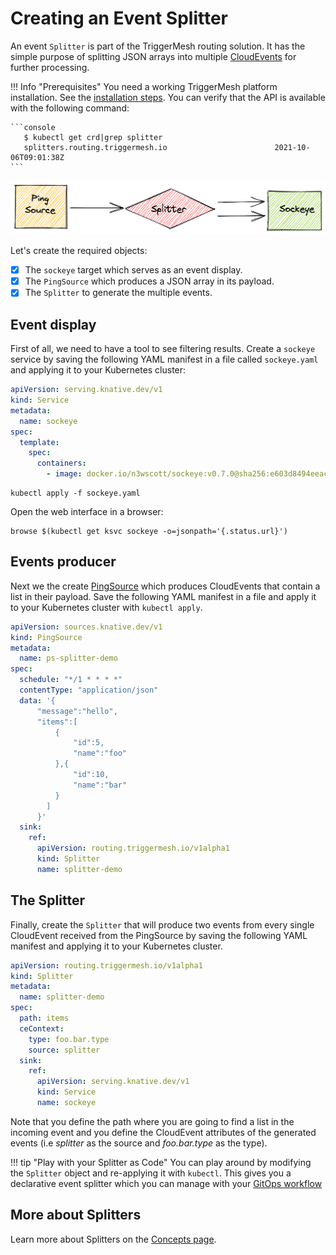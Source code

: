 # Creating an Event Splitter

An event `Splitter` is part of the TriggerMesh routing solution. It has the simple purpose of splitting JSON arrays into multiple [CloudEvents](https://cloudevents.io/) for further processing.

!!! Info "Prerequisites"
    You need a working TriggerMesh platform installation. See the [installation steps](installation.md). You can verify that the API is available with the following command:

    ```console
       $ kubectl get crd|grep splitter
       splitters.routing.triggermesh.io                        2021-10-06T09:01:38Z
    ```

![](../assets/images/splitter.png)

Let's create the required objects:

- [x] The `sockeye` target which serves as an event display.
- [x] The `PingSource` which produces a JSON array in its payload.
- [x] The `Splitter` to generate the multiple events.

## Event display

First of all, we need to have a tool to see filtering results. Create a `sockeye`
service by saving the following YAML manifest in a file called `sockeye.yaml` and applying it to your Kubernetes cluster:

```yaml
apiVersion: serving.knative.dev/v1
kind: Service
metadata:
  name: sockeye
spec:
  template:
    spec:
      containers:
        - image: docker.io/n3wscott/sockeye:v0.7.0@sha256:e603d8494eeacce966e57f8f508e4c4f6bebc71d095e3f5a0a1abaf42c5f0e48
```

```
kubectl apply -f sockeye.yaml
```

Open the web interface in a browser:

```shell
browse $(kubectl get ksvc sockeye -o=jsonpath='{.status.url}')
```

## Events producer

Next we the create
[PingSource](https://knative.dev/docs/developer/eventing/sources/ping-source) which produces CloudEvents that contain a list in their payload. Save the following YAML manifest in a file and apply it to your Kubernetes cluster with `kubectl apply`.

```yaml
apiVersion: sources.knative.dev/v1
kind: PingSource
metadata:
  name: ps-splitter-demo
spec:
  schedule: "*/1 * * * *"
  contentType: "application/json"
  data: '{
      "message":"hello",
      "items":[
          {
              "id":5,
              "name":"foo"
          },{
              "id":10,
              "name":"bar"
          }
        ]
      }'
  sink:
    ref:
      apiVersion: routing.triggermesh.io/v1alpha1
      kind: Splitter
      name: splitter-demo
```

## The Splitter

Finally, create the `Splitter` that will produce two events from every single CloudEvent received from the PingSource by saving the following YAML manifest and applying it to your Kubernetes cluster.

```yaml
apiVersion: routing.triggermesh.io/v1alpha1
kind: Splitter
metadata:
  name: splitter-demo
spec:
  path: items
  ceContext:
    type: foo.bar.type
    source: splitter
  sink:
    ref:
      apiVersion: serving.knative.dev/v1
      kind: Service
      name: sockeye
```

Note that you define the path where you are going to find a list in the incoming event and you define the CloudEvent attributes of the generated events (i.e _splitter_ as the source and _foo.bar.type_ as the type).

!!! tip "Play with your Splitter as Code"
    You can play around by modifying the `Splitter` object and re-applying it with `kubectl`. This gives you a declarative event splitter which you can manage with your [GitOps workflow](https://www.weave.works/technologies/gitops/)

## More about Splitters

Learn more about Splitters on the [Concepts page](../concepts/routing.md).
